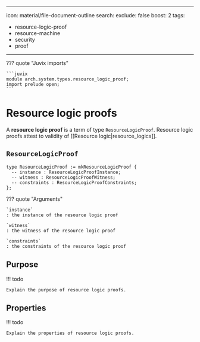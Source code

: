 
---
icon: material/file-document-outline
search:
  exclude: false
  boost: 2
tags:
  - resource-logic-proof
  - resource-machine
  - security
  - proof
---

??? quote "Juvix imports"

    ```juvix
    module arch.system.types.resource_logic_proof;
    import prelude open;
    ```

# Resource logic proofs

A **resource logic proof** is a term of type `ResourceLogicProof`. Resource
logic proofs attest to validity of [[Resource logic|resource_logics]].

## `ResourceLogicProof`

```juvix
type ResourceLogicProof := mkResourceLogicProof {
  -- instance : ResourceLogicProofInstance;
  -- witness : ResourceLogicProofWitness;
  -- constraints : ResourceLogicProofConstraints;
};
```

??? quote "Arguments"

    `instance`
    : the instance of the resource logic proof

    `witness`
    : the witness of the resource logic proof

    `constraints`
    : the constraints of the resource logic proof

## Purpose

!!! todo

    Explain the purpose of resource logic proofs.

## Properties

!!! todo

    Explain the properties of resource logic proofs.

<!--

A resource logic is a
computable predicate associated with a resource that constrains the creation and
consumption of a resource. Each time a resource is created or consumed, the
corresponding resource logic proof is required in order for the action (and thus
the transaction) to be valid.

## Proving

When proving, resource logics take as input resources created and consumed in the action:

#### Instance

1. [[Computable components#Tag | Resource tag]] — identifies the current resource being checked
2. `isConsumed` - a flag that tells the logic if the resource is consumed or created
3. `action.consumed` (possibly excluding the tagged resource, if it is consumed)
4. `action.created` (possibly excluding the tagged resource, if it is created)
5. `action.applicationData[tag]`

#### Witness

1. for consumed resources: `OrderedSet (Resource, NullifierKey)`

2. for created resources: `OrderedSet Resource`

3. Application inputs

!!! note
    The instance and witness values are expected to correspond to each other: the first tag in the instance corresponds to the first resource object in the witness (and corresponds to the resource being checked), and so on. Note that the tag has to be recomputed from the object to verify that it indeed corresponds to the tag (this condition is included in the constraints)

#### Constraints

1. Created commitment integrity: `r.commitment() = cm`
2. Consumed nullifier integrity: `r.nullifier(nullifierKey) = nf`
3. Application constraints

-->

